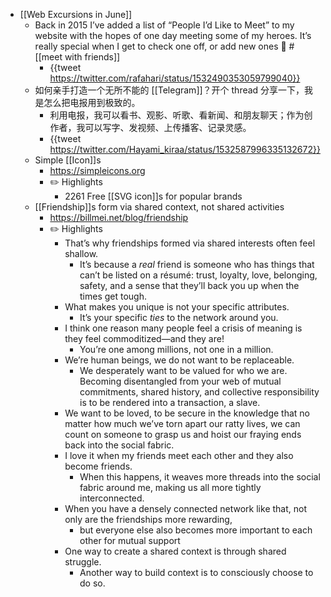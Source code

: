 - [[Web Excursions in June]]
	- Back in 2015 I’ve added a list of “People I’d Like to Meet” to my website with the hopes of one day meeting some of my heroes. It’s really special when I get to check one off, or add new ones 💚 #[[meet with friends]]
		- {{tweet https://twitter.com/rafahari/status/1532490353059799040}}
	- 如何亲手打造一个无所不能的 [[Telegram]]？开个 thread 分享一下，我是怎么把电报用到极致的。
		- 利用电报，我可以看书、观影、听歌、看新闻、和朋友聊天；作为创作者，我可以写字、发视频、上传播客、记录灵感。
		- {{tweet https://twitter.com/Hayami_kiraa/status/1532587996335132672}}
	- Simple [[Icon]]s
		- https://simpleicons.org
		- ✏️ Highlights
			- 2261 Free [[SVG icon]]s for popular brands
	- [[Friendship]]s form via shared context, not shared activities
		- https://billmei.net/blog/friendship
		- ✏️ Highlights
			- That’s why friendships formed via shared interests often feel shallow.
				- It’s because a _real_ friend is someone who has things that can’t be listed on a résumé: trust, loyalty, love, belonging, safety, and a sense that they’ll back you up when the times get tough.
			- What makes you unique is not your specific attributes.
				- It’s your specific _ties_ to the network around you.
			- I think one reason many people feel a crisis of meaning is they feel commoditized—and they are!
				- You’re one among millions, not one in a million.
			- We’re human beings, we do not want to be replaceable.
				- We desperately want to be valued for who we are. Becoming disentangled from your web of mutual commitments, shared history, and collective responsibility is to be rendered into a transaction, a slave.
			- We want to be loved, to be secure in the knowledge that no matter how much we’ve torn apart our ratty lives, we can count on someone to grasp us and hoist our fraying ends back into the social fabric.
			- I love it when my friends meet each other and they also become friends.
				- When this happens, it weaves more threads into the social fabric around me, making us all more tightly interconnected.
			- When you have a densely connected network like that, not only are the friendships more rewarding,
				- but everyone else also becomes more important to each other for mutual support
			- One way to create a shared context is through shared struggle.
				- Another way to build context is to consciously choose to do so.